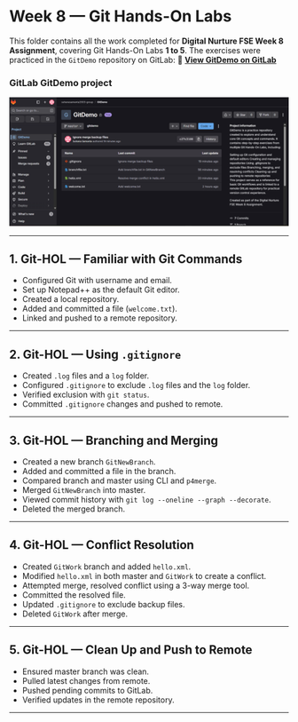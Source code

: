 
# Week 8 — Git Hands-On Labs

This folder contains all the work completed for **Digital Nurture FSE Week 8 Assignment**, covering Git Hands-On Labs **1 to 5**.
The exercises were practiced in the `GitDemo` repository on GitLab:
🔗 **[View GitDemo on GitLab](https://gitlab.com/suhanasamanta2003-group/gitdemo.git)**

### GitLab GitDemo project

![GitLab GitDemo project](https://raw.githubusercontent.com/Suhana-Samanta/Cognizant-Digital-Nurture-4.0-JavaFSE-SupersetID-6403192-/main/Week%208/5.%20Git-HOL/output/GitLab%20GitDemo%20prject.png)

---

## **1. Git-HOL — Familiar with Git Commands**

* Configured Git with username and email.
* Set up Notepad++ as the default Git editor.
* Created a local repository.
* Added and committed a file (`welcome.txt`).
* Linked and pushed to a remote repository.

---

## **2. Git-HOL — Using `.gitignore`**

* Created `.log` files and a `log` folder.
* Configured `.gitignore` to exclude `.log` files and the `log` folder.
* Verified exclusion with `git status`.
* Committed `.gitignore` changes and pushed to remote.

---

## **3. Git-HOL — Branching and Merging**

* Created a new branch `GitNewBranch`.
* Added and committed a file in the branch.
* Compared branch and master using CLI and `p4merge`.
* Merged `GitNewBranch` into master.
* Viewed commit history with `git log --oneline --graph --decorate`.
* Deleted the merged branch.

---

## **4. Git-HOL — Conflict Resolution**

* Created `GitWork` branch and added `hello.xml`.
* Modified `hello.xml` in both master and `GitWork` to create a conflict.
* Attempted merge, resolved conflict using a 3-way merge tool.
* Committed the resolved file.
* Updated `.gitignore` to exclude backup files.
* Deleted `GitWork` after merge.

---

## **5. Git-HOL — Clean Up and Push to Remote**

* Ensured master branch was clean.
* Pulled latest changes from remote.
* Pushed pending commits to GitLab.
* Verified updates in the remote repository.


---
